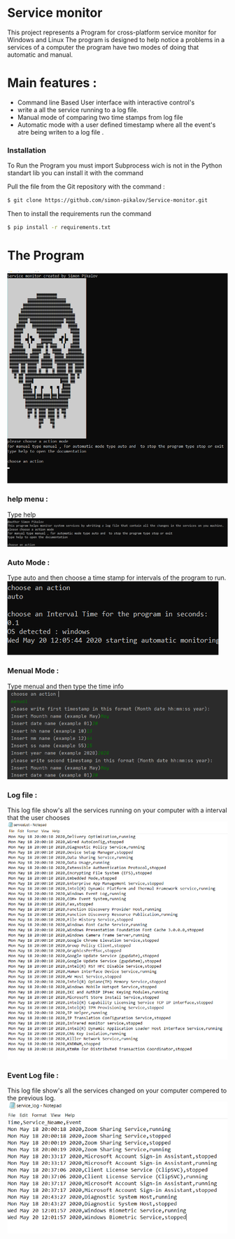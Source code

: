 # Service monitor
This  project represents a Program for cross-platform service monitor for Windows and Linux 
The program is designed to help notice a problems in a services of a computer 
the program have two modes of doing that automatic and manual.  
  
 
 # Main features : 
  
  - Command line  Based User interface with interactive control's
  - write a all the service running to a log file. 
  - Manual mode of comparing two time stamps from log file 
  - Automatic  mode with a user defined timestamp where all the event's atre being writen to a log file .
 

  
### Installation
To Run the Program you must import Subprocess wich is not in the Python standart lib
you can install it with the command

Pull the file from the Git repository with the command : 
```sh
$ git clone https://github.com/simon-pikalov/Service-monitor.git

```
 
Then 
to install the requirements run the command 
```sh
$ pip install -r requirements.txt

```




# The Program
![](photolib/menu.png)

### help menu  : 
Type help
![](photolib/help.png)

### Auto Mode : 
Type auto and then choose a time stamp for intervals of the program to run. 
![](photolib/auto.png)



### Menual Mode : 
Type menual and then type the time info
![](photolib/menual.png)


### Log file   : 
This log file show's all the services running on your computer with a interval that the user chooses 
![](photolib/logper.png)

### Event Log file   : 
This log file show's all the services changed on your computer compered to the previous log.
![](photolib/log.png)







   

